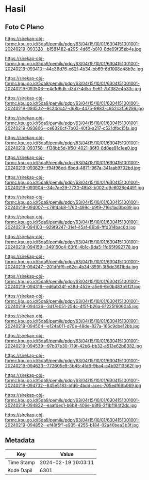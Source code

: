# Hasil

## Foto C Plano

https://sirekap-obj-formc.kpu.go.id/5da9/pemilu/pdpr/63/04/15/10/01/6304151001001-20240219-093328--b1581482-a295-4d65-b810-8de99f35eb4e.jpg

https://sirekap-obj-formc.kpu.go.id/5da9/pemilu/pdpr/63/04/15/10/01/6304151001001-20240219-093410--44c36d76-c62f-4b34-bb69-6d1008e48b9e.jpg

https://sirekap-obj-formc.kpu.go.id/5da9/pemilu/pdpr/63/04/15/10/01/6304151001001-20240219-093506--e4c1d6d5-d3d7-4d5a-9e6f-7b1382e4533c.jpg

https://sirekap-obj-formc.kpu.go.id/5da9/pemilu/pdpr/63/04/15/10/01/6304151001001-20240219-093532--9c24dc47-d68b-4475-9883-c9b2c3f56296.jpg

https://sirekap-obj-formc.kpu.go.id/5da9/pemilu/pdpr/63/04/15/10/01/6304151001001-20240219-093806--ce6320cf-7b03-40f3-a217-c521dfbc15fa.jpg

https://sirekap-obj-formc.kpu.go.id/5da9/pemilu/pdpr/63/04/15/10/01/6304151001001-20240219-093758--f138bb5d-1f50-4021-86f0-8d8ee91c1ee0.jpg

https://sirekap-obj-formc.kpu.go.id/5da9/pemilu/pdpr/63/04/15/10/01/6304151001001-20240219-093829--f94f96ed-6bed-4871-967a-341aab9702bd.jpg

https://sirekap-obj-formc.kpu.go.id/5da9/pemilu/pdpr/63/04/15/10/01/6304151001001-20240219-093904--34c7ae29-7730-48b3-b002-c9c6026e4491.jpg

https://sirekap-obj-formc.kpu.go.id/5da9/pemilu/pdpr/63/04/15/10/01/6304151001001-20240219-094007--c78f4ab8-1760-499c-b9f9-716c1ad3bc69.jpg

https://sirekap-obj-formc.kpu.go.id/5da9/pemilu/pdpr/63/04/15/10/01/6304151001001-20240219-094103--929f9247-31ef-45af-89b8-fffd314bac6d.jpg

https://sirekap-obj-formc.kpu.go.id/5da9/pemilu/pdpr/63/04/15/10/01/6304151001001-20240219-094159--349150c4-63f6-4b1c-9da5-1fd65f992778.jpg

https://sirekap-obj-formc.kpu.go.id/5da9/pemilu/pdpr/63/04/15/10/01/6304151001001-20240219-094247--201dfdf9-e62e-4b34-859f-3f5dc3611bda.jpg

https://sirekap-obj-formc.kpu.go.id/5da9/pemilu/pdpr/63/04/15/10/01/6304151001001-20240219-094316--ed6ab34f-e38d-452e-a5e6-6c0b483b5f2f.jpg

https://sirekap-obj-formc.kpu.go.id/5da9/pemilu/pdpr/63/04/15/10/01/6304151001001-20240219-094426--3d17e051-254c-4f5f-b26a-81225f6060a5.jpg

https://sirekap-obj-formc.kpu.go.id/5da9/pemilu/pdpr/63/04/15/10/01/6304151001001-20240219-094504--e124a011-d70e-48de-827a-165c9dbe12bb.jpg

https://sirekap-obj-formc.kpu.go.id/5da9/pemilu/pdpr/63/04/15/10/01/6304151001001-20240219-094539--97b07b30-719f-42b6-bb32-a513e62b8382.jpg

https://sirekap-obj-formc.kpu.go.id/5da9/pemilu/pdpr/63/04/15/10/01/6304151001001-20240219-094623--772605e9-3b45-4fd6-9ba4-c4b92f13562f.jpg

https://sirekap-obj-formc.kpu.go.id/5da9/pemilu/pdpr/63/04/15/10/01/6304151001001-20240219-094732--845e5183-bfd6-4bdd-acec-705edf69b069.jpg

https://sirekap-obj-formc.kpu.go.id/5da9/pemilu/pdpr/63/04/15/10/01/6304151001001-20240219-094822--eaafdec1-b6b8-406e-b8f6-2f1bf184f2dc.jpg

https://sirekap-obj-formc.kpu.go.id/5da9/pemilu/pdpr/63/04/15/10/01/6304151001001-20240219-094852--ef48f5f1-e935-4255-b184-02a40bea3b3f.jpg


## Metadata

| Key        | Value               |
| ---------- | ------------------- |
| Time Stamp | 2024-02-19 10:03:11 |
| Kode Dapil | 6301                |



